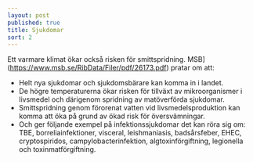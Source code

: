 ```yaml
---
layout: post
published: true
title: Sjukdomar
sort: 2
---
```




Ett varmare klimat ökar också risken för smittspridning. MSB](https://www.msb.se/RibData/Filer/pdf/26173.pdf) pratar om att:
- Helt nya sjukdomar och sjukdomsbärare kan komma in i landet. 
- De högre temperaturerna ökar risken för tillväxt av mikroorganismer i livsmedel och därigenom spridning av matöverförda sjukdomar. 
- Smittspridning genom förorenat vatten vid livsmedelsproduktion kan komma att öka på grund av ökad risk för översvämningar.
- Och ger följande exempel på infektionssjukdomar det kan röra sig om: TBE, borreliainfektioner, visceral, leishmaniasis, badsårsfeber, EHEC, cryptospiridos, campylobacterinfektion, algtoxinförgiftning, legionella och toxinmatförgiftning.
